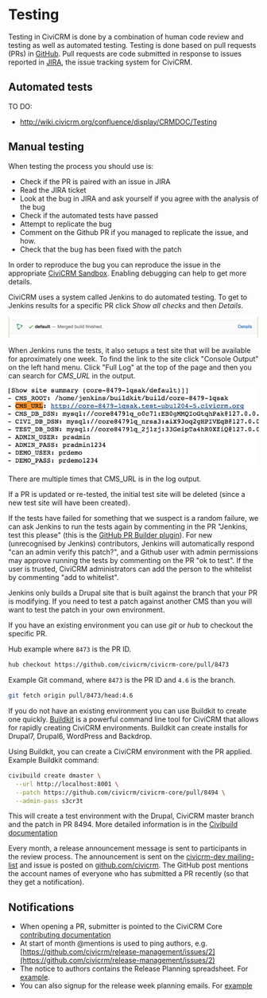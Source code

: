 Testing
=======

Testing in CiviCRM is done by a combination of human code review and testing
as well as automated testing. Testing is done based on pull requests (PRs)
in [GitHub](https://github.com/civicrm/civicrm-core/pulls). Pull requests are
code submitted in response to issues reported in
[JIRA](https://issues.civicrm.org/), the issue tracking system for CiviCRM.

Automated tests
---------------

TO DO:

-   http://wiki.civicrm.org/confluence/display/CRMDOC/Testing

Manual testing
---------------

When testing the process you should use is:

-   Check if the PR is paired with an issue in JIRA
-   Read the JIRA ticket
-   Look at the bug in JIRA and ask yourself if you agree with the analysis
    of the bug
-   Check if the automated tests have passed
-   Attempt to replicate the bug
-   Comment on the Github PR if you managed to replicate the issue, and how.
-   Check that the bug has been fixed with the patch

In order to reproduce the bug you can reproduce the issue in the appropriate
[CiviCRM Sandbox](https://civicrm.org/sandboxes). Enabling debugging can help
to get more details.

CiviCRM uses a system called Jenkins to do automated testing. To get to
Jenkins results for a specific PR click *Show all checks* and then *Details*.

![Jenkins Show Results](img/Jenkis_Show_Results.png)

When Jenkins runs the tests, it also setups a test site that will be available
for aproximately one week. To find the link to the site click "Console Output"
on the left hand menu. Click "Full Log" at the top of the page and then you
can search for *CMS_URL* in the output.

![CMS_URL Example](img/CMS_URL.png)

There are multiple times that CMS_URL is in the log output.  

If a PR is updated or re-tested, the initial test site will be deleted (since
a new test site will have been created).

If the tests have failed for something that we suspect is a random failure, we
can ask Jenkins to run the tests again by commenting in the PR "Jenkins, test
this please" (this is the
[GitHub PR Builder plugin](https://wiki.jenkins-ci.org/display/JENKINS/GitHub+pull+request+builder+plugin)).
For new (unrecognised by Jenkins) contributors, Jenkins will automatically
respond "can an admin verify this patch?", and a Github user with admin
permissions may approve running the tests by commenting on the PR "ok to test".
If the user is trusted, CiviCRM administrators can add the person to the
whitelist by commenting "add to whitelist".

Jenkins only builds a Drupal site that is built against the branch that your
PR is modifying.  If you need to test a patch against another CMS than you
will want to test the patch in your own environment.

If you have an existing environment you can use *git* or *hub* to checkout the
specific PR.

Hub example where `8473` is the PR ID.

```bash
hub checkout https://github.com/civicrm/civicrm-core/pull/8473
```

Example Git command, where `8473` is the PR ID and `4.6` is the branch.

```bash
git fetch origin pull/8473/head:4.6
```

If you do not have an existing environment you can use Buildkit to create one
quickly. [Buildkit](https://github.com/civicrm/civicrm-buildkit) is a powerful
command line tool for CiviCRM that allows for rapidly creating CiviCRM
environments. Buildkit can create installs for Drupal7, Drupal6, WordPress
and Backdrop.

Using Buildkit, you can create a CiviCRM environment with the PR applied.
Example Buildkit command:

```bash
civibuild create dmaster \
  --url http://localhost:8001 \
  --patch https://github.com/civicrm/civicrm-core/pull/8494 \
  --admin-pass s3cr3t
```

This will create a test environment with the Drupal, CiviCRM master branch
and the patch in PR 8494. More detailed information is in the
[Civibuild documentation](https://github.com/civicrm/civicrm-buildkit/blob/master/doc/civibuild.md)

Every month, a release announcement message is sent to participants in the
review process. The announcement is sent on the
[civicrm-dev mailing-list](http://lists.civicrm.org/lists/info/civicrm-dev)
and issue is posted on [github.com/civicrm](http://github.com/civicrm).
The GitHub post mentions the account names of everyone who has submitted a
PR recently (so that they get a notification).

Notifications
-------------

-   When opening a PR, submitter is pointed to the CiviCRM Core
    [contributing documentation](https://github.com/civicrm/civicrm-core/blob/master/.github/CONTRIBUTING.md)
-   At start of month @mentions is used to ping authors, e.g.
    [https://github.com/civicrm/release-management/issues/2](https://github.com/civicrm/release-management/issues/2)
-   The notice to authors contains the Release Planning spreadsheet.  For
    [example](https://docs.google.com/spreadsheets/d/10EyNqm3-CbAwUjYzckrwSE7VjpZCfatzh-bES59XqA8/edit?usp=sharing).
-   You can also signup for the release week planning emails. For
    [example](https://gist.github.com/totten/0d05ca4bbe0e1727ee5895f6e588d068)
